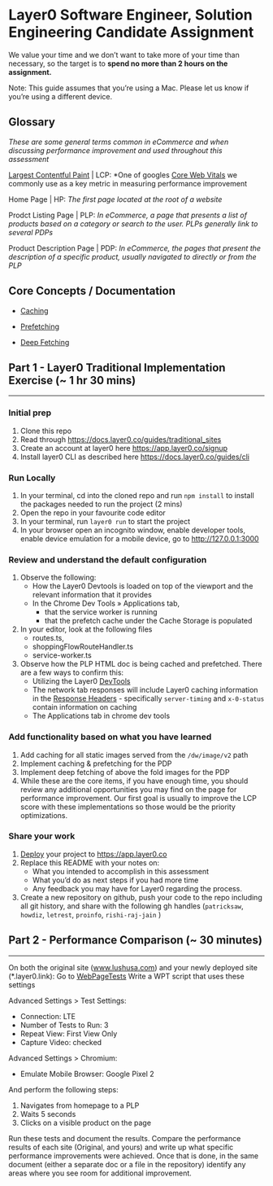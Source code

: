 # Layer0 Software Engineer, Solution Engineering Candidate Assignment

We value your time and we don’t want to take more of your time than necessary, so the target is to **spend no more than 2 hours on the assignment.**

Note: This guide assumes that you’re using a Mac. Please let us know if you’re using a different device.

## Glossary

_These are some general terms common in eCommerce and when discussing performance improvement and used throughout this assessment_

[Largest Contentful Paint](https://web.dev/lcp/) | LCP: \*One of googles [Core Web Vitals](https://web.dev/vitals/) we commonly use as a key metric in measuring performance improvement

Home Page | HP: _The first page located at the root of a website_

Prodct Listing Page | PLP: _In eCommerce, a page that presents a list of products based on a category or search to the user. PLPs generally link to several PDPs_

Product Description Page | PDP: _In eCommerce, the pages that present the description of a specific product, usually navigated to directly or from the PLP_

## Core Concepts / Documentation

- [Caching](https://docs.layer0.co/guides/caching)

- [Prefetching](https://docs.layer0.co/guides/prefetching)

- [Deep Fetching](https://docs.layer0.co/guides/prefetching#section_deep_fetching)

## Part 1 - Layer0 Traditional Implementation Exercise (~ 1 hr 30 mins)

---

### Initial prep

1. Clone this repo
2. Read through https://docs.layer0.co/guides/traditional_sites
3. Create an account at layer0 here https://app.layer0.co/signup
4. Install layer0 CLI as described here https://docs.layer0.co/guides/cli

### Run Locally

1. In your terminal, cd into the cloned repo and run `npm install` to install the packages needed to run the project (2 mins)
2. Open the repo in your favourite code editor
3. In your terminal, run `layer0 run` to start the project
4. In your browser open an incognito window, enable developer tools, enable device emulation for a mobile device, go to http://127.0.0.1:3000

### Review and understand the default configuration

1. Observe the following:
   - How the Layer0 Devtools is loaded on top of the viewport and the relevant information that it provides
   - In the Chrome Dev Tools » Applications tab,
     - that the service worker is running
     - that the prefetch cache under the Cache Storage is populated
2. In your editor, look at the following files
   - routes.ts,
   - shoppingFlowRouteHandler.ts
   - service-worker.ts
3. Observe how the PLP HTML doc is being cached and prefetched. There are a few ways to confirm this:
   - Utilizing the Layer0 [DevTools](https://docs.layer0.co/guides/devtools)
   - The network tab responses will include Layer0 caching information in the [Response Headers](https://docs.layer0.co/guides/response_headers#section_server_timing) - specifically `server-timing` and `x-0-status` contain information on caching
   - The Applications tab in chrome dev tools

### Add functionality based on what you have learned

1. Add caching for all static images served from the `/dw/image/v2` path
2. Implement caching & prefetching for the PDP
3. Implement deep fetching of above the fold images for the PDP
4. While these are the core items, if you have enough time, you should review any additional opportunities you may find on the page for performance improvement. Our first goal is usually to improve the LCP score with these implementations so those would be the priority optimizations.

### Share your work

1. [Deploy](https://docs.layer0.co/guides/deploying) your project to https://app.layer0.co
2. Replace this README with your notes on:
   - What you intended to accomplish in this assessment
   - What you’d do as next steps if you had more time
   - Any feedback you may have for Layer0 regarding the process.
3. Create a new repository on github, push your code to the repo including all git history, and share with the following gh handles (`patricksaw`, `howdiz`, `letrest`, `proinfo`, `rishi-raj-jain` )

## Part 2 - Performance Comparison (~ 30 minutes)

---

On both the original site (www.lushusa.com) and your newly deployed site (\*.layer0.link):
Go to [WebPageTests](https://www.webpagetest.org/) Write a WPT script that uses these settings

Advanced Settings > Test Settings:

- Connection: LTE
- Number of Tests to Run: 3
- Repeat View: First View Only
- Capture Video: checked

Advanced Settings > Chromium:

- Emulate Mobile Browser: Google Pixel 2

And perform the following steps:

1. Navigates from homepage to a PLP
2. Waits 5 seconds
3. Clicks on a visible product on the page

Run these tests and document the results. Compare the performance results of each site (Original, and yours) and write up what specific performance improvements were achieved. Once that is done, in the same document (either a separate doc or a file in the repository) identify any areas where you see room for additional improvement.
